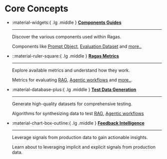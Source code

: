 # Core Concepts


<div class="grid cards" markdown>

-   :material-widgets:{ .lg .middle } [__Components Guides__](components/index.md)

    ---

    Discover the various components used within Ragas.
    
    Components like [Prompt Object](components/prompt.md), [Evaluation Dataset](components/eval_dataset.md) and [more..](components/index.md)


-   ::material-ruler-square:{ .lg .middle } [__Ragas Metrics__](metrics/index.md)

    ---

    Explore available metrics and understand how they work.

    Metrics for evaluating [RAG](metrics/available_metrics/index.md#retrieval-augmented-generation), [Agentic workflows](metrics/available_metrics/index.md#agents-or-tool-use-cases) and [more..](metrics/available_metrics/index.md#list-of-available-metrics).

-   :material-database-plus:{ .lg .middle } [__Test Data Generation__](test_data_generation/index.md)

    ---

    Generate high-quality datasets for comprehensive testing.

    Algorithms for synthesizing data to test [RAG](test_data_generation/rag.md), [Agentic workflows](test_data_generation/agents.md) 


-   :material-chart-box-outline:{ .lg .middle } [__Feedback Intelligence__](feedback/index.md)

    ---

    Leverage signals from production data to gain actionable insights.

    Learn about to leveraging implicit and explicit signals from production data.




</div>

